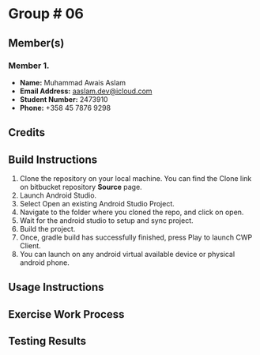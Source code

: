 # Group # 06

## Member(s)
### Member 1.

*	__Name:__ Muhammad Awais Aslam
*	__Email Address:__ aaslam.dev@icloud.com
*	__Student Number:__ 2473910
*	__Phone:__ +358 45 7876 9298


## Credits 



## Build Instructions

1. Clone the repository on your local machine. You can find the Clone link on bitbucket repository __Source__ page. 
2. Launch Android Studio. 
3. Select Open an existing Android Studio Project. 
4. Navigate to the folder where you cloned the repo, and click on open. 
5. Wait for the android studio to setup and sync project. 
6. Build the project. 
7. Once, gradle build has successfully finished, press Play to launch CWP Client. 
8. You can launch on any android virtual available device or physical android phone. 


## Usage Instructions


## Exercise Work Process 


## Testing Results







